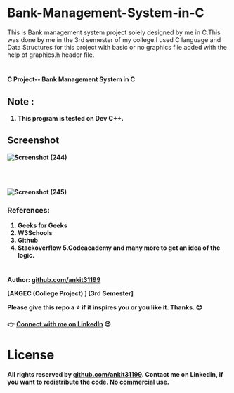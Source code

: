 # Bank-Management-System-in-C  
This is Bank management system project solely designed by me in C.This was done by me in the 3rd semester of my college.I used C language and Data Structures for this project with basic or no graphics file added with the help of graphics.h header file. 

# 
<strong>C Project-- Bank Management System in C <strong>  
  
  ## Note :
1. This program is tested on Dev C++. 

## Screenshot
![Screenshot (244)](https://user-images.githubusercontent.com/61941123/131651784-c048f3a6-afe3-433a-953d-416c0fcb612d.png)  
  
  <br> </br>
  
![Screenshot (245)](https://user-images.githubusercontent.com/61941123/131651787-0c8b9a97-5424-4469-afcb-39e09731d86b.png)



### References:
1. Geeks for Geeks
2. W3Schools
3. Github
4. Stackoverflow
5.Codeacademy and many more to get an idea of the logic.

#


Author: [github.com/ankit31199](https://github.com/ankit31199)

[AKGEC (College Project) ] [3rd Semester]

Please give this repo a :star: if it inspires you or you like it. Thanks. :blush:


👉 [ Connect with me on LinkedIn](https://www.linkedin.com/in/connect-ankit-tiwari/) 😉




# License

All rights reserved by [github.com/ankit31199](https://github.com/ankit31199). Contact me on LinkedIn, if you want to redistribute the code. No commercial use.
